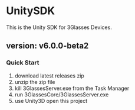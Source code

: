 # UnitySDK
This is the Unity SDK for 3Glasses Devices.

## version: v6.0.0-beta2

### Quick Start
  1. download latest releases zip
  2. unzip the zip file
  3. kill 3GlassesServer.exe from the Task Manager
  4. run 3GlassesCore/3GlassesServer.exe
  5. use Unity3D open this project

